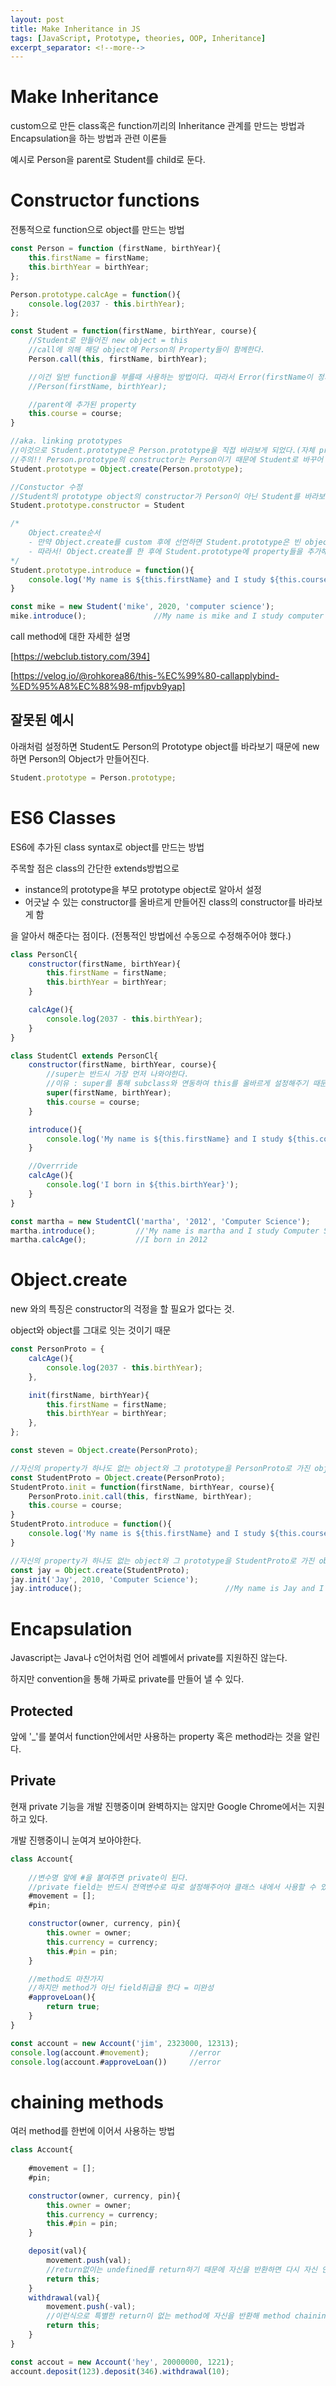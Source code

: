 ```yaml
---
layout: post
title: Make Inheritance in JS
tags: [JavaScript, Prototype, theories, OOP, Inheritance]
excerpt_separator: <!--more-->
---
```


# Make Inheritance

custom으로 만든 class혹은 function끼리의 Inheritance 관계를 만드는 방법과 Encapsulation을 하는 방법과 관련 이론들

<!--more-->

예시로 Person을 parent로 Student를 child로 둔다.

# Constructor functions

전통적으로 function으로 object를 만드는 방법

```javascript
const Person = function (firstName, birthYear){
    this.firstName = firstName;
    this.birthYear = birthYear;
};

Person.prototype.calcAge = function(){
    console.log(2037 - this.birthYear);
};

const Student = function(firstName, birthYear, course){
    //Student로 만들어진 new object = this
    //call에 의해 해당 object에 Person의 Property들이 함께한다.
    Person.call(this, firstName, birthYear);

    //이건 일반 function을 부를때 사용하는 방법이다. 따라서 Error(firstName이 정의되어 있지 않으니)
    //Person(firstName, birthYear);

    //parent에 추가된 property
    this.course = course;
}

//aka. linking prototypes
//이것으로 Student.prototype은 Person.prototype을 직접 바라보게 되었다.(자체 property들은 초기화)
//주의!! Person.prototype의 constructor는 Person이기 때문에 Student로 바꾸어 주어야 한다.
Student.prototype = Object.create(Person.prototype);

//Constuctor 수정
//Student의 prototype object의 constructor가 Person이 아닌 Student를 바라보게 올바르게 수정하였다!
Student.prototype.constructor = Student

/*
    Object.create순서
    - 만약 Object.create를 custom 후에 선언하면 Student.prototype은 빈 object로 overwrite되어버린다.
    - 따라서! Object.create를 한 후에 Student.prototype에 property들을 추가해야한다.
*/
Student.prototype.introduce = function(){
    console.log('My name is ${this.firstName} and I study ${this.course}');
}

const mike = new Student('mike', 2020, 'computer science');
mike.introduce();               //My name is mike and I study computer science
```

call method에 대한 자세한 설명

[https://webclub.tistory.com/394]

[https://velog.io/@rohkorea86/this-%EC%99%80-callapplybind-%ED%95%A8%EC%88%98-mfjpvb9yap]

## 잘못된 예시

아래처럼 설정하면 Student도 Person의 Prototype object를 바라보기 때문에 new하면 Person의 Object가 만들어진다.

```javascript
Student.prototype = Person.prototype;
```

# ES6 Classes

ES6에 추가된 class syntax로 object를 만드는 방법

주목할 점은 class의 간단한 extends방법으로

- instance의 prototype을 부모 prototype object로 알아서 설정
- 어긋날 수 있는 constructor를 올바르게 만들어진 class의 constructor를 바라보게 함

을 알아서 해준다는 점이다. (전통적인 방법에선 수동으로 수정해주어야 했다.)

```javascript
class PersonCl{
    constructor(firstName, birthYear){
        this.firstName = firstName;
        this.birthYear = birthYear;
    }

    calcAge(){
        console.log(2037 - this.birthYear);
    }
}

class StudentCl extends PersonCl{
    constructor(firstName, birthYear, course){
        //super는 반드시 가장 먼저 나와야한다.
        //이유 : super를 통해 subclass와 연동하여 this를 올바르게 설정해주기 때문이다.
        super(firstName, birthYear);
        this.course = course;
    }

    introduce(){
        console.log('My name is ${this.firstName} and I study ${this.course}');
    }

    //Overrride
    calcAge(){
        console.log('I born in ${this.birthYear}');
    }
}

const martha = new StudentCl('martha', '2012', 'Computer Science');
martha.introduce();         //'My name is martha and I study Computer Science
martha.calcAge();           //I born in 2012
```

# Object.create

new 와의 특징은 constructor의 걱정을 할 필요가 없다는 것.

object와 object를 그대로 잇는 것이기 때문

```javascript
const PersonProto = {
    calcAge(){
        console.log(2037 - this.birthYear);
    },

    init(firstName, birthYear){
        this.firstName = firstName;
        this.birthYear = birthYear;
    },
};

const steven = Object.create(PersonProto);

//자신의 property가 하나도 없는 object와 그 prototype을 PersonProto로 가진 object생성
const StudentProto = Object.create(PersonProto);
StudentProto.init = function(firstName, birthYear, course){
    PersonProto.init.call(this, firstName, birthYear);
    this.course = course;
}
StudentProto.introduce = function(){
    console.log('My name is ${this.firstName} and I study ${this.course}');
}

//자신의 property가 하나도 없는 object와 그 prototype을 StudentProto로 가진 object생성
const jay = Object.create(StudentProto);
jay.init('Jay', 2010, 'Computer Science');
jay.introduce();                                //My name is Jay and I study Computer Science
```

# Encapsulation

Javascript는 Java나 c언어처럼 언어 레벨에서 private를 지원하진 않는다.

하지만 convention을 통해 가짜로 private를 만들어 낼 수 있다.

## Protected

앞에 '\_'를 붙여서 function안에서만 사용하는 property 혹은 method라는 것을 알린다.

## Private

현재 private 기능을 개발 진행중이며 완벽하지는 않지만 Google Chrome에서는 지원하고 있다.

개발 진행중이니 눈여겨 보아야한다.

```javascript
class Account{
    
    //변수명 앞에 #을 붙여주면 private이 된다.
    //private field는 반드시 전역변수로 따로 설정해주어야 클래스 내에서 사용할 수 있다.
    #movement = [];
    #pin;

    constructor(owner, currency, pin){
        this.owner = owner;
        this.currency = currency;
        this.#pin = pin;
    }

    //method도 마찬가지
    //하지만 method가 아닌 field취급을 한다 = 미완성
    #approveLoan(){
        return true;
    }
}

const account = new Account('jim', 2323000, 12313);
console.log(account.#movement);         //error
console.log(account.#approveLoan())     //error
```

# chaining methods

여러 method를 한번에 이어서 사용하는 방법

```javascript
class Account{
    
    #movement = [];
    #pin;

    constructor(owner, currency, pin){
        this.owner = owner;
        this.currency = currency;
        this.#pin = pin;
    }

    deposit(val){
        movement.push(val);
        //return없이는 undefined를 return하기 때문에 자신을 반환하면 다시 자신 안의 method를 사용할 수 있으므로 chining이 가능하다.
        return this;
    }
    withdrawal(val){
        movement.push(-val);
        //이런식으로 특별한 return이 없는 method에 자신을 반환해 method chaining이 가능하도록 할 수 있다.
        return this;
    }
}

const accout = new Account('hey', 20000000, 1221);
account.deposit(123).deposit(346).withdrawal(10);
```